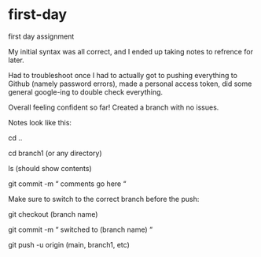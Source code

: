 # first-day
first day assignment

My initial syntax was all correct, and I ended up taking notes to refrence for later. 

Had to troubleshoot once I had to actually got to pushing everything to Github (namely password errors), made a personal access token, did some general google-ing to double check everything.

Overall feeling confident so far! Created a branch with no issues.

Notes look like this:

cd ..

cd branch1 (or any directory)

ls (should show contents)

git commit -m “ comments go here “ 


Make sure to switch to the correct branch before the push:

git checkout (branch name)

git commit -m “ switched to (branch name) “


git push -u origin (main, branch1, etc)

